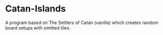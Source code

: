 Catan-Islands
=============

A program based on The Settlers of Catan (vanilla) which creates random board setups with omitted tiles.
